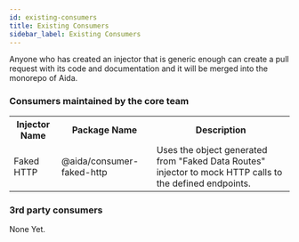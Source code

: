 ```yaml
---
id: existing-consumers
title: Existing Consumers
sidebar_label: Existing Consumers
---
```


Anyone who has created an injector that is generic enough can create a pull request with its code and documentation and it will be merged into the monorepo of Aida.

### Consumers maintained by the core team


<table>
  <tr>
    <th>Injector Name</th>
    <th>Package Name</th>
    <th>Description</th>
  </tr>
  <tr>
    <td>Faked HTTP</td>
    <td>@aida/consumer-faked-http</td>
    <td>Uses the object generated from "Faked Data Routes" injector to mock HTTP calls to the defined endpoints.</td>
  </tr>
</table>

### 3rd party consumers

None Yet.